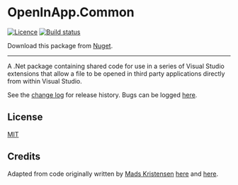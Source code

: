 # OpenInApp.Common

[![Licence](https://img.shields.io/github/license/gittools/gitlink.svg)](/LICENSE.txt)
[![Build status](https://ci.appveyor.com/api/projects/status/33e93co68kooud5r?svg=true)](https://ci.appveyor.com/project/GregTrevellick/OpenInApp.Common)

Download this package from [Nuget](https://nuget.com/items?itemName=GregTrevellick.OpenInApp.Common).

---------------------------------------

A .Net package containing shared code for use in a series of Visual Studio extensions that allow a file to be opened in third party applications directly from within Visual Studio.

See the [change log](CHANGELOG.md) for release history. Bugs can be logged [here](https://github.com/GregTrevellick/OpenInApp.Common/issues).

## License

[MIT](/LICENSE.txt)

## Credits

Adapted from code originally written by [Mads Kristensen](https://github.com/madskristensen) [here](https://github.com/madskristensen/OpenInSublimeText/ "Open in Sublime Text") and [here](https://github.com/madskristensen/OpenInVsCode "Open in Visual Studio Code").